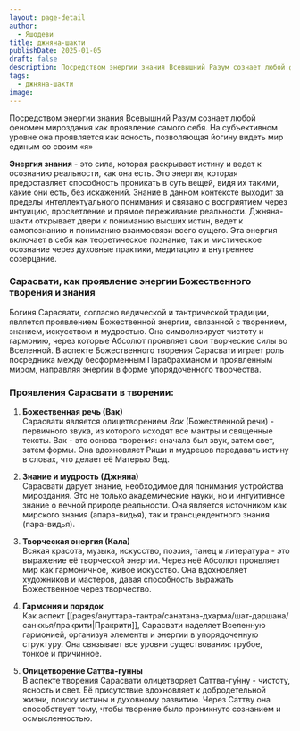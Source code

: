 ```yaml
---
layout: page-detail
author:
  - Яшодеви
title: джняна-шакти
publishDate: 2025-01-05
draft: false
description: Посредством энергии знания Всевышний Разум сознает любой феномен мироздания как проявление самого себя. На субъективном уровне она проявляется как ясность, позволяющая йогину видеть мир единым со своим «я»
tags:
  - джняна-шакти
image:
---
```

Посредством энергии знания Всевышний Разум сознает любой феномен мироздания как проявление самого себя. На субъективном уровне она проявляется как ясность, позволяющая йогину видеть мир единым со своим «я»

**Энергия знания** - это сила, которая раскрывает истину и ведет к осознанию реальности, как она есть. Это энергия, которая предоставляет способность проникать в суть вещей, видя их такими, какие они есть, без искажений. Знание в данном контексте выходит за пределы интеллектуального понимания и связано с восприятием через интуицию, просветление и прямое переживание реальности. Джняна-шакти открывает двери к пониманию высших истин, ведет к самопознанию и пониманию взаимосвязи всего сущего. Эта энергия включает в себя как теоретическое познание, так и мистическое осознание через духовные практики, медитацию и внутреннее созерцание.

### Сарасвати, как проявление энергии Божественного творения и знания

Богиня Сарасвати, согласно ведической и тантрической традиции, является проявлением Божественной энергии, связанной с творением, знанием, искусством и мудростью. Она символизирует чистоту и гармонию, через которые Абсолют проявляет свои творческие силы во Вселенной. В аспекте Божественного творения Сарасвати играет роль посредника между бесформенным Парабрахманом и проявленным миром, направляя энергии в форме упорядоченного творчества.

### Проявления Сарасвати в творении:

1. **Божественная речь (Вак)**  
Сарасвати является олицетворением _Вак_ (Божественной речи) - первичного звука, из которого исходят все мантры и священные тексты. Вак - это основа творения: сначала был звук, затем свет, затем формы. Она вдохновляет Риши и мудрецов передавать истину в словах, что делает её Матерью Вед.

2. **Знание и мудрость (Джняна)**  
Сарасвати дарует знание, необходимое для понимания устройства мироздания. Это не только академические науки, но и интуитивное знание о вечной природе реальности. Она является источником как мирского знания (апара-видья), так и трансцендентного знания (пара-видья).

3. **Творческая энергия (Кала)**  
Всякая красота, музыка, искусство, поэзия, танец и литература - это выражение её творческой энергии. Через неё Абсолют проявляет мир как гармоничное, живое искусство. Она вдохновляет художников и мастеров, давая способность выражать Божественное через творчество.

4. **Гармония и порядок**  
Как аспект [[pages/ануттара-тантра/санатана-дхарма/шат-даршана/санкхья/пракрити|Пракрити]], Сарасвати наделяет Вселенную гармонией, организуя элементы и энергии в упорядоченную структуру. Она связывает все уровни существования: грубое, тонкое и причинное.

5. **Олицетворение Саттва-гунны**  
В аспекте творения Сарасвати олицетворяет Саттва-гу́нну - чистоту, ясность и свет. Её присутствие вдохновляет к добродетельной жизни, поиску истины и духовному развитию. Через Саттву она способствует тому, чтобы творение было проникнуто сознанием и осмысленностью.
